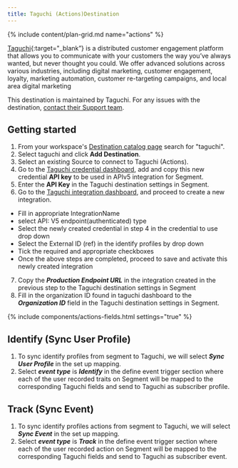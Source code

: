 ```yaml
---
title: Taguchi (Actions)Destination
---
```


{% include content/plan-grid.md name="actions" %}

[Taguchi](https://taguchi.com.au){:target="_blank”} is a distributed customer engagement platform that allows you to communicate with your customers the way you’ve always wanted, but never thought you could. We offer advanced solutions across various industries, including digital marketing, customer engagement, loyalty, marketing automation, customer re-targeting campaigns, and local area digital marketing

This destination is maintained by Taguchi. For any issues with the destination, [contact their Support team](mailto:support@taguchi.com).


## Getting started

1. From your workspace's [Destination catalog page](https://app.segment.com/goto-my-workspace/destinations/catalog) search for "taguchi".
2. Select taguchi and click **Add Destination**.
3. Select an existing Source to connect to Taguchi (Actions).
4. Go to the [Taguchi credential dashboard](https://login.taguchi.com.au/<organization>/settings/credentials), add and copy this new credential **API key** to be used in APIv5 integration for Segment.
5. Enter the **API Key** in the Taguchi destination settings in Segment.
6. Go to the [Taguchi integration dashboard](https://login.taguchi.com.au/<organization>/settings/integration), and proceed to create a new integration. 
- Fill in appropriate IntegrationName
- select API: V5 endpoint(authenticated) type
-  Select the newly created credential in step 4 in the credential to use drop down
-  Select the External ID (ref) in the identify profiles by drop down
- Tick the required and appropriate checkboxes 
- Once the above steps are completed, proceed to save and activate this newly created integration
7. Copy the ***Production Endpoint URL*** in the integration created in the previous step to the Taguchi destination settings in Segment
8. Fill in the organization ID found in taguchi dashboard to the ***Organization ID*** field in the Taguchi destination settings in Segment.

{% include components/actions-fields.html settings="true" %}

## Identify (Sync User Profile)
1. To sync identify profiles from segment to Taguchi, we will select ***Sync User Profile*** in the set up mapping.
2. Select ***event type*** is ***Identify*** in the define event trigger section where each of the user recorded traits on Segment will be mapped to the corresponding Taguchi fields and send to Taguchi as subscriber profile.

## Track (Sync Event)
1. To sync identify profiles actions from segment to Taguchi, we will select ***Sync Event*** in the set up mapping.
2. Select ***event type*** is ***Track*** in the define event trigger section where each of the user recorded action on Segment will be mapped to the corresponding Taguchi fields and send to Taguchi as subscriber event.